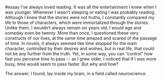 #essay
I’ve always loved reading. It was all the entertainment I knew when I was younger. Whenever I wasn’t sleeping or eating I was probably reading. Although I knew that the stories were not truths, I constantly compared my life to those of characters, which were immortalized through the stories. Unlike them, I wouldn’t always remain six years old; I would age and someday even be twenty. More than once, I questioned these very constructs of our lives, at the same time amazed and scared of the passage of time. In novels, it always seemed like time stopped for the main character, controlled by their desires and wishes, but in real life, that could not be any further from the truth. Yet, in some way, you can “control” how fast you perceive time to pass -- as I grew older, I noticed that if I was more busy, time would seem to pass faster. But why and how?

The answer, I found, lay inside my brain, in a field called neuroscience.